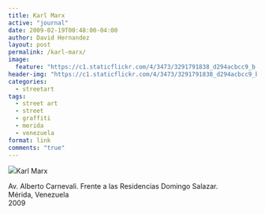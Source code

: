 ```yaml
---
title: Karl Marx
active: "journal"
date: 2009-02-19T00:48:00-04:00
author: David Hernandez
layout: post
permalink: /karl-marx/
image:
  feature: "https://c1.staticflickr.com/4/3473/3291791838_d294acbcc9_b.jpg"
header-img: "https://c1.staticflickr.com/4/3473/3291791838_d294acbcc9_b.jpg"
categories:
  - streetart
tags:
  - street art
  - street
  - graffiti
  - merida
  - venezuela
format: link
comments: "true"
---
```

<a href="https://c1.staticflickr.com/4/3473/3291791838_d294acbcc9_b.jpg" class="popup"  title="Karl Marx" data-caption="© 2009 by David Hernández">
<img src="https://c1.staticflickr.com/4/3473/3291791838_d294acbcc9_b.jpg"></a>Karl Marx

Av. Alberto Carnevali. Frente a las Residencias Domingo Salazar.<br /> 
Mérida, Venezuela<br /> 
2009






